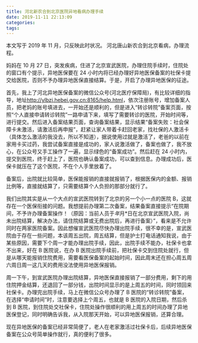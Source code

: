 ```yaml
---
title: 河北新农合到北京医院异地看病办理手续
date: 2019-11-11 22:13:09
categories:
tags:
---
```


本文写于 2019 年 11 月，只反映此时状况。
河北唐山新农合到北京看病，办理流程。

妈妈在 10 月 27 日，突发疾病，住进了北京宣武医院，办理住院手续时，住院处的窗口有个提示，异地医保要在 24 小时内将已经办理好异地医保备案的社保卡提交给医院，否则不予办理异地医保直接结算。于是，开启了办理异地医保的征途。

首先，我上了河北异地医保备案的微信公众号(河北医疗保障局)，有比较详细的指导，地址<http://ylbzj.hebei.gov.cn:8165/help.html>，依次注册账号，增加备案人员，把老妈的账号填进去，一开始还是顺利的，但是进入“转诊转院”备案页面，按照“个人直接申请转诊转院”一路申请下来，填写了需要转诊的医院，开始时间等，进行提交。然后进入备案结果页面，查询备案结果，显示结果“备案失败：社会保障卡未激活，请激活后再申报”，赶紧让家人带着卡赶回老家，找社保的人激活卡（具体怎么激活的我没去，所以不知道），据说使用过就是激活了，老爸的以前在家用卡买过药，我尝试备案直接是成功的，家人说激活做了，备案也做了，我不放心，在公众号又手工操作了一遍，显示绿色的“备案成功”。然后赶在 24 小时内，提交到医院，终于赶上了，医院也确认备案成功，可以查到信息。办理成功后，医保卡就压在了这个医院，不在个人手里放着了。

备案后，出院就比较简单，医保能报销的直接就报销了，根据医保内的金额、报销比例等，直接就结算了，只需要结算个人负担的那部分就行了。

我们出院其实是从一个大点的宣武医院转到了北京的另一个小一点的医院 B，这就存在一个医保衔接的问题。我想提前办理第二次备案，结果备案直接提示“在院期间，不予许办理备案操作！（原因：当前人员于*年*月\*日在北京宣武医院入院，尚未出院结算，解决办法，请住院结算或无费出院后，再进行备案）”，看来是不允许同时在两家医院备案。因此想催宣武医院尽快办理出院手续，很不幸的是，宣武医院由于存在一些问题，本该周五出院，周五结算，但是护士打电话通知我说，由于某些原因，需要下个周一才能办理出院手续，因此，出院手续不能办，社保卡也拿不出来，好在 B 医院说，在办 B 医院出院手续前，把社保卡交到住院处就行，但是从哪天能报销住院费用，需要看医保备案的起始时间，因此周末还在担心周五周六周日周一这几天的费用没法使用异地医保报销。

周一下午，到宣武医院办理出院结算，异地医保直接报销了一部分费用，剩下的用住院押金结算，还退回了一部分钱，出院时间显示的是上周五的时间，同时领回来社保卡。办理完出院手续，马上在微信公众号办理了 B 医院的“转诊转院”备案，在选择“申请时间”时，注意要选择上个周五，也就是 B 医院的入院日期，然后杀到 B 医院，到住院处交社保卡，住院处操作很顺利的用上周五的时间办理了异地医保登记，同时明确告诉我，从入院那天开始，可以异地医保报销，还算合理。

现在异地医保的备案已经非常简便了，老人在老家激活过社保卡后，后续异地医保备案在公众号简单操作就行，真的便利了很多。

